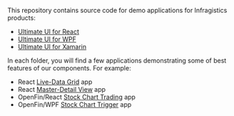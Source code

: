 This repository contains source code for demo applications for Infragistics products:
 
- [Ultimate UI for React](https://www.infragistics.com/products/ignite-ui-react)
- [Ultimate UI for WPF](https://www.infragistics.com/products/wpf)
- [Ultimate UI for Xamarin](https://www.infragistics.com/products/xamarin)

In each folder, you will find a few applications demonstrating some of best features of our components. For example:

- React [Live-Data Grid](https://github.com/Infragistics/demo-apps/tree/master/react/live-data-grid/README.md) app 
- React [Master-Detail View](https://github.com/Infragistics/demo-apps/blob/master/react/master-detail-app/README.md) app 
- OpenFin/React [Stock Chart Trading](https://github.com/Infragistics/demo-apps/tree/master/react/open-fin-stock-chart/README.md) app 
- OpenFin/WPF [Stock Chart Trigger](https://github.com/Infragistics/demo-apps/tree/master/react/open-fin-stock-chart/README.md) app 